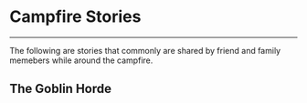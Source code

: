 # Campfire Stories
___
The following are stories that commonly are shared by friend and family memebers while around the campfire.

## The Goblin Horde

